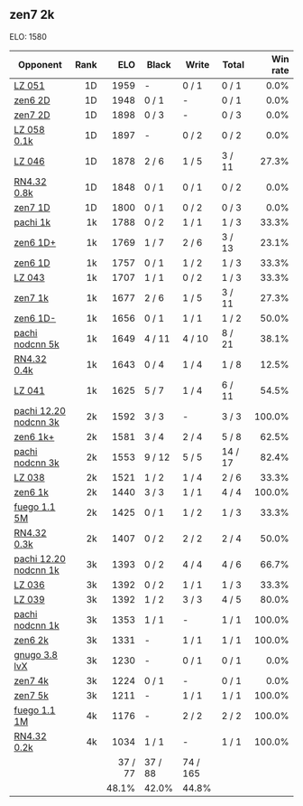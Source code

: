 ## zen7 2k ##

ELO: 1580

Opponent | Rank | ELO | Black | Write | Total | Win rate
---------|-----:|----:|-------|-------|-------|-------:
[LZ 051](LZ%20051.md) | 1D | 1959 | - | 0 / 1 | 0 / 1 | 0.0%
[zen6 2D](zen6%202D.md) | 1D | 1948 | 0 / 1 | - | 0 / 1 | 0.0%
[zen7 2D](zen7%202D.md) | 1D | 1898 | 0 / 3 | - | 0 / 3 | 0.0%
[LZ 058 0.1k](LZ%20058%200.1k.md) | 1D | 1897 | - | 0 / 2 | 0 / 2 | 0.0%
[LZ 046](LZ%20046.md) | 1D | 1878 | 2 / 6 | 1 / 5 | 3 / 11 | 27.3%
[RN4.32 0.8k](RN4.32%200.8k.md) | 1D | 1848 | 0 / 1 | 0 / 1 | 0 / 2 | 0.0%
[zen7 1D](zen7%201D.md) | 1D | 1800 | 0 / 1 | 0 / 2 | 0 / 3 | 0.0%
[pachi 1k](pachi%201k.md) | 1k | 1788 | 0 / 2 | 1 / 1 | 1 / 3 | 33.3%
[zen6 1D+](zen6%201D+.md) | 1k | 1769 | 1 / 7 | 2 / 6 | 3 / 13 | 23.1%
[zen6 1D](zen6%201D.md) | 1k | 1757 | 0 / 1 | 1 / 2 | 1 / 3 | 33.3%
[LZ 043](LZ%20043.md) | 1k | 1707 | 1 / 1 | 0 / 2 | 1 / 3 | 33.3%
[zen7 1k](zen7%201k.md) | 1k | 1677 | 2 / 6 | 1 / 5 | 3 / 11 | 27.3%
[zen6 1D-](zen6%201D-.md) | 1k | 1656 | 0 / 1 | 1 / 1 | 1 / 2 | 50.0%
[pachi nodcnn 5k](pachi%20nodcnn%205k.md) | 1k | 1649 | 4 / 11 | 4 / 10 | 8 / 21 | 38.1%
[RN4.32 0.4k](RN4.32%200.4k.md) | 1k | 1643 | 0 / 4 | 1 / 4 | 1 / 8 | 12.5%
[LZ 041](LZ%20041.md) | 1k | 1625 | 5 / 7 | 1 / 4 | 6 / 11 | 54.5%
[pachi 12.20 nodcnn 3k](pachi%2012.20%20nodcnn%203k.md) | 2k | 1592 | 3 / 3 | - | 3 / 3 | 100.0%
[zen6 1k+](zen6%201k+.md) | 2k | 1581 | 3 / 4 | 2 / 4 | 5 / 8 | 62.5%
[pachi nodcnn 3k](pachi%20nodcnn%203k.md) | 2k | 1553 | 9 / 12 | 5 / 5 | 14 / 17 | 82.4%
[LZ 038](LZ%20038.md) | 2k | 1521 | 1 / 2 | 1 / 4 | 2 / 6 | 33.3%
[zen6 1k](zen6%201k.md) | 2k | 1440 | 3 / 3 | 1 / 1 | 4 / 4 | 100.0%
[fuego 1.1 5M](fuego%201.1%205M.md) | 2k | 1425 | 0 / 1 | 1 / 2 | 1 / 3 | 33.3%
[RN4.32 0.3k](RN4.32%200.3k.md) | 2k | 1407 | 0 / 2 | 2 / 2 | 2 / 4 | 50.0%
[pachi 12.20 nodcnn 1k](pachi%2012.20%20nodcnn%201k.md) | 3k | 1393 | 0 / 2 | 4 / 4 | 4 / 6 | 66.7%
[LZ 036](LZ%20036.md) | 3k | 1392 | 0 / 2 | 1 / 1 | 1 / 3 | 33.3%
[LZ 039](LZ%20039.md) | 3k | 1392 | 1 / 2 | 3 / 3 | 4 / 5 | 80.0%
[pachi nodcnn 1k](pachi%20nodcnn%201k.md) | 3k | 1353 | 1 / 1 | - | 1 / 1 | 100.0%
[zen6 2k](zen6%202k.md) | 3k | 1331 | - | 1 / 1 | 1 / 1 | 100.0%
[gnugo 3.8 lvX](gnugo%203.8%20lvX.md) | 3k | 1230 | - | 0 / 1 | 0 / 1 | 0.0%
[zen7 4k](zen7%204k.md) | 3k | 1224 | 0 / 1 | - | 0 / 1 | 0.0%
[zen7 5k](zen7%205k.md) | 3k | 1211 | - | 1 / 1 | 1 / 1 | 100.0%
[fuego 1.1 1M](fuego%201.1%201M.md) | 4k | 1176 | - | 2 / 2 | 2 / 2 | 100.0%
[RN4.32 0.2k](RN4.32%200.2k.md) | 4k | 1034 | 1 / 1 | - | 1 / 1 | 100.0%
 | | | 37 / 77 | 37 / 88 | 74 / 165 | 
 | | | 48.1% | 42.0% | 44.8% | 

